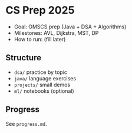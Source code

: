 # CS Prep 2025
- Goal: OMSCS prep (Java + DSA + Algorithms)
- Milestones: AVL, Dijkstra, MST, DP
- How to run: (fill later)

## Structure
- `dsa/` practice by topic
- `java/` language exercises
- `projects/` small demos
- `ml/` notebooks (optional)

## Progress
See `progress.md`.
